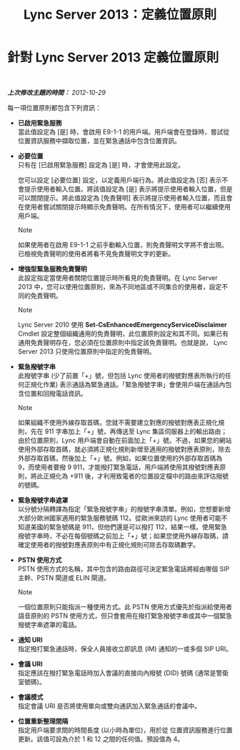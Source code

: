 ﻿---
title: Lync Server 2013：定義位置原則
TOCTitle: 定義位置原則
ms:assetid: da3cca7f-f6e5-4b6f-90a1-2008e3dd1ebd
ms:mtpsurl: https://technet.microsoft.com/zh-tw/library/Gg398962(v=OCS.15)
ms:contentKeyID: 49292500
ms.date: 08/10/2015
mtps_version: v=OCS.15
ms.translationtype: HT
---

# 針對 Lync Server 2013 定義位置原則

 

_**上次修改主題的時間：** 2012-10-29_

每一項位置原則都包含下列資訊：

  - **已啟用緊急服務**  
    當此值設定為 \[是\] 時，會啟用 E9-1-1 的用戶端。用戶端會在登錄時，嘗試從 位置資訊服務中擷取位置，並在緊急通話中包含位置資訊。

<!-- end list -->

  - **必要位置**  
    只有在 \[已啟用緊急服務\] 設定為 \[是\] 時，才會使用此設定。
    
    您可以設定 \[必要位置\] 設定，以定義用戶端行為。將此值設定為 \[否\] 表示不會提示使用者輸入位置。將該值設定為 \[是\] 表示將提示使用者輸入位置，但是可以關閉提示。將此值設定為 \[免責聲明\] 表示將提示使用者輸入位置，而且會在使用者嘗試關閉提示時顯示免責聲明。在所有情況下，使用者可以繼續使用用戶端。
    
    > [!NOTE]  
    > 如果使用者在啟用 E9-1-1 之前手動輸入位置，則免責聲明文字將不會出現。已檢視免責聲明的使用者將看不見免責聲明文字的更新。
    


<!-- end list -->

  - **增強型緊急服務免責聲明**  
    此設定指定當使用者關閉位置提示時所看見的免責聲明。在 Lync Server 2013 中，您可以使用位置原則，來為不同地區或不同集合的使用者，設定不同的免責聲明。
    
    > [!NOTE]  
    > Lync Server 2010 使用 <strong>Set-CsEnhancedEmergencyServiceDisclaimer</strong> Cmdlet 設定整個組織通用的免責聲明，此位置原則設定和其不同。如果已有通用免責聲明存在，您必須在位置原則中指定該免責聲明。也就是說， Lync Server 2013 只使用位置原則中指定的免責聲明。
    


<!-- end list -->

  - **緊急撥號字串**  
    此撥號字串 (少了前置「+」號，但包括 Lync 使用者的撥號對應表所執行的任何正規化作業) 表示通話為緊急通話。「緊急撥號字串」會使用戶端在通話內包含位置和回撥電話資訊。
    
    > [!NOTE]  
    > 如果組織不使用外線存取首碼，您就不需要建立對應的撥號對應表正規化規則，先在 911 字串加上「+」號，再傳送至 Lync 集區伺服器上的輸出路由；由於位置原則，Lync 用戶端會自動在前面加上「+」號。不過，如果您的網站使用外部存取首碼，就必須將正規化規則新增至適用的撥號對應表原則，除去外部存取首碼，然後加上「+」號。例如，如果位置使用的外部存取首碼為 9，而使用者要撥 9 911，才能撥打緊急電話，用戶端將使用其撥號對應表原則，將此正規化為 +911 後，才利用致電者的位置設定檔中的路由來評估撥號的號碼。
    


<!-- end list -->

  - **緊急撥號字串遮罩**  
    以分號分隔轉譯為指定「緊急撥號字串」的撥號字串清單。例如，您想要新增大部分歐洲國家適用的緊急服務號碼 112。從歐洲來訪的 Lync 使用者可能不知道美國的緊急號碼是 911，但他們還是可以撥打 112，結果一樣。使用緊急撥號字串時，不必在每個號碼之前加上「+」號；如果您使用外線存取碼，請確定使用者的撥號對應表原則中有正規化規則可除去存取碼數字。

<!-- end list -->

  - **PSTN 使用方式**  
    PSTN 使用方式的名稱，其中包含的路由路徑可決定緊急電話將經由哪個 SIP 主幹、PSTN 閘道或 ELIN 閘道。
    
    > [!NOTE]  
    > 一個位置原則只能指派一種使用方式。此 PSTN 使用方式優先於指派給使用者語音原則的 PSTN 使用方式，但只會套用在撥打緊急撥號字串或其中一個緊急撥號字串遮罩的電話。
    


<!-- end list -->

  - **通知 URI**  
    指定撥打緊急通話時，保全人員接收立即訊息 (IM) 通知的一或多個 SIP URI。

<!-- end list -->

  - **會議 URI**  
    指定應該在撥打緊急電話時加入會議的直接向內撥號 (DID) 號碼 (通常是警衛室號碼)。

<!-- end list -->

  - **會議模式**  
    指定會議 URI 是否將使用單向或雙向通訊加入緊急通話的會議中。

<!-- end list -->

  - **位置重新整理間隔**  
    指定用戶端要求間的時間長度 (以小時為單位)，用於從 位置資訊服務進行位置更新。該值可設為介於 1 和 12 之間的任何值。預設值為 4。

